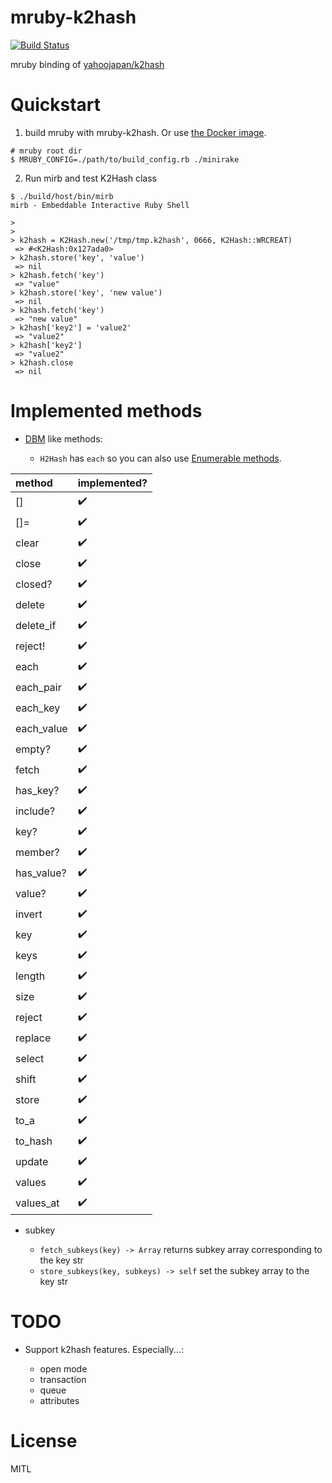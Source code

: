 # mruby-k2hash

[![Build Status](https://travis-ci.org/syucream/mruby-k2hash.svg?branch=master)](https://travis-ci.org/syucream/mruby-k2hash)

mruby binding of [yahoojapan/k2hash](https://github.com/yahoojapan/k2hash)

# Quickstart

1. build mruby with mruby-k2hash. Or use [the Docker image](https://hub.docker.com/r/syucream/mruby-k2hash/).

```
# mruby root dir
$ MRUBY_CONFIG=./path/to/build_config.rb ./minirake
```



2. Run mirb and test K2Hash class

```
$ ./build/host/bin/mirb
mirb - Embeddable Interactive Ruby Shell

> 
>
> k2hash = K2Hash.new('/tmp/tmp.k2hash', 0666, K2Hash::WRCREAT)
 => #<K2Hash:0x127ada0>
> k2hash.store('key', 'value')
 => nil
> k2hash.fetch('key')
 => "value"
> k2hash.store('key', 'new value')
 => nil
> k2hash.fetch('key')
 => "new value"
> k2hash['key2'] = 'value2'
 => "value2"
> k2hash['key2']
 => "value2"
> k2hash.close
 => nil
```

# Implemented methods

* [DBM](http://ruby-doc.org/stdlib-2.3.3/libdoc/dbm/rdoc/DBM.html) like methods:

  - `H2Hash` has `each` so you can also use [Enumerable methods](https://ruby-doc.org/core-2.3.3/Enumerable.html).


| method      | implemented?       |
|:------------|--------------------|
| []          | :heavy_check_mark: |
| []=         | :heavy_check_mark: |
| clear       | :heavy_check_mark: |
| close       | :heavy_check_mark: |
| closed?     | :heavy_check_mark: |
| delete      | :heavy_check_mark: |
| delete_if   | :heavy_check_mark: |
| reject!     | :heavy_check_mark: |
| each        | :heavy_check_mark: |
| each_pair   | :heavy_check_mark: |
| each_key    | :heavy_check_mark: |
| each_value  | :heavy_check_mark: |
| empty?      | :heavy_check_mark: |
| fetch       | :heavy_check_mark: |
| has_key?    | :heavy_check_mark: |
| include?    | :heavy_check_mark: |
| key?        | :heavy_check_mark: |
| member?     | :heavy_check_mark: |
| has_value?  | :heavy_check_mark: |
| value?      | :heavy_check_mark: |
| invert      | :heavy_check_mark: |
| key         | :heavy_check_mark: |
| keys        | :heavy_check_mark: |
| length      | :heavy_check_mark: |
| size        | :heavy_check_mark: |
| reject      | :heavy_check_mark: |
| replace     | :heavy_check_mark: |
| select      | :heavy_check_mark: |
| shift       | :heavy_check_mark: |
| store       | :heavy_check_mark: |
| to_a        | :heavy_check_mark: |
| to_hash     | :heavy_check_mark: |
| update      | :heavy_check_mark: |
| values      | :heavy_check_mark: |
| values_at   | :heavy_check_mark: |

* subkey

  - `fetch_subkeys(key) -> Array` returns subkey array corresponding to the key str
  - `store_subkeys(key, subkeys) -> self` set the subkey array to the key str

# TODO

* Support k2hash features. Especially...:

  - open mode
  - transaction
  - queue
  - attributes

# License

MITL
